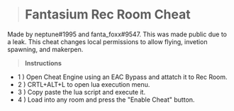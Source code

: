 > # **Fantasium Rec Room Cheat**
Made by neptune#1995 and fanta_foxx#9547. This was made public due to a leak. This cheat changes local permissions to allow flying, invetion spawning, and makerpen.

> **Instructions**
- 1 ) Open Cheat Engine using an EAC Bypass and attatch it to Rec Room.
- 2 ) CRTL+ALT+L to open lua execution menu.
- 3 ) Copy paste the lua script and execute it.
- 4 ) Load into any room and press the "Enable Cheat" button.
